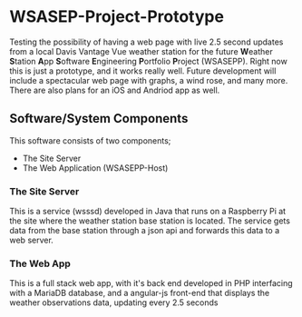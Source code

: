 # WSASEP-Project-Prototype

Testing the possibility of having a web page with live 2.5 second updates from a local Davis Vantage Vue weather station for the future <b>W</b>eather <b>S</b>tation <b>A</b>pp <strong>S</strong>oftware <b>E</b>ngineering <b>P</b>ortfolio <b>P</b>roject (WSASEPP). Right now this is just a prototype, and it works really well. Future development will include a spectacular web page with graphs, a wind rose, and many more. There are also plans for an iOS and Andriod app as well. 

<h2>Software/System Components</h2>
This software consists of two components; 
<ul>
 <li>The Site Server</li>
 <li>The Web Application (WSASEPP-Host)</li>
</ul>
<h3>The Site Server</h3>
<p>This is a service (wsssd) developed in Java that runs on a Raspberry Pi at the site where the weather station base station is located. The service gets data from the base station through a json api and forwards this data to a web server.
<h3>The Web App</h3>
<p>This is a full stack web app, with it's back end developed in PHP interfacing with a MariaDB database, and a angular-js front-end that displays the weather observations data, updating every 2.5 seconds</p>



